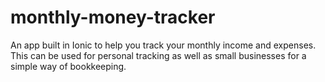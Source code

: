 # monthly-money-tracker
An app built in Ionic to help you track your monthly income and expenses. This can be used for personal tracking as well as small businesses for a simple way of bookkeeping.
